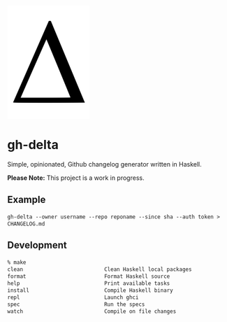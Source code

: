 ![](delta.png)

# gh-delta

Simple, opinionated, Github changelog generator written in Haskell.

**Please Note:** This project is a work in progress.

## Example

```
gh-delta --owner username --repo reponame --since sha --auth token > CHANGELOG.md
```

## Development

```
% make
clean                          Clean Haskell local packages
format                         Format Haskell source
help                           Print available tasks
install                        Compile Haskell binary
repl                           Launch ghci
spec                           Run the specs
watch                          Compile on file changes
```
